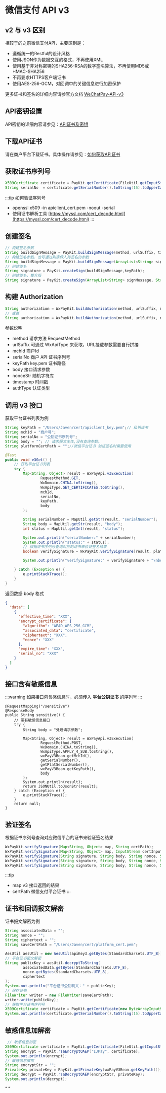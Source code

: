 # 微信支付 API v3

## v2 与 v3 区别

相较于的之前微信支付API，主要区别是：

- 遵循统一的Restful的设计风格
- 使用JSON作为数据交互的格式，不再使用XML
- 使用基于非对称密钥的SHA256-RSA的数字签名算法，不再使用MD5或HMAC-SHA256
- 不再要求HTTPS客户端证书
- 使用AES-256-GCM，对回调中的关键信息进行加密保护

更多证书和签名的详细内容请参官方文档 [WeChatPay-API-v3](https://wechatpay-api.gitbook.io/wechatpay-api-v3/)

## API密钥设置

API密钥的详细内容请参见：[API证书及密钥](https://kf.qq.com/faq/180830E36vyQ180830AZFZvu.html)

## 下载API证书

请在商户平台下载证书。具体操作请参见：[如何获取API证书](https://kf.qq.com/faq/161222NneAJf161222U7fARv.html)

## 获取证书序列号

```java
X509Certificate certificate = PayKit.getCertificate(FileUtil.getInputStream("apiclient_cert.pem 证书路径"));
String serialNo  = certificate.getSerialNumber().toString(16).toUpperCase();
```            

:::tip 如何验证序列号

- openssl x509 -in apiclient_cert.pem -noout -serial
- 使用证书解析工具 [https://myssl.com/cert_decode.html](https://myssl.com/cert_decode.html)
:::

## 创建签名

```java
// 构建签名参数
String buildSignMessage = PayKit.buildSignMessage(method, urlSuffix, timestamp, nonceStr, body);
// 构建签名参数，也可通过列表传入待签名的参数
String buildSignMessage = PayKit.buildSignMessage(ArrayList<String> signMessage)
// 创建签名
String signature = PayKit.createSign(buildSignMessage,keyPath);
// 创建签名，整合版
String signature = PayKit.createSign(ArrayList<String> signMessage, String keyPath)
```

## 构建 Authorization

```java
String authorization = WxPayKit.buildAuthorization(method, urlSuffix, mchId, serialNo, keyPath, body, nonceStr, timestamp, authType);                                                                                                                                          
// 或者
String authorization = WxPayKit.buildAuthorization(method, urlSuffix, mchId, serialNo, keyPath, body);
```     

参数说明

- method    请求方法 RequestMethod
- urlSuffix 可通过 WxApiType 来获取，URL挂载参数需要自行拼接
- mchId     商户Id
- serialNo  商户 API 证书序列号
- keyPath   key.pem 证书路径
- body      接口请求参数
- nonceStr  随机字符库
- timestamp 时间戳
- authType  认证类型

## 调用 v3 接口

获取平台证书列表为例

```java {28}
String keyPath = "/Users/Javen/cert/apiclient_key.pem";// 私钥证书
String mchId = "商户号";
String serialNo = "公钥证书序列号";
String body = ""; // 请求报文主体,没有查询参数。 
String platformCertPath = "";//微信平台证书 验证签名时需要使用 

@Test
public void v3Get() {
    // 获取平台证书列表
    try {
        Map<String, Object> result = WxPayApi.v3Execution(
                RequestMethod.GET,
                WxDomain.CHINA.toString(),
                WxApiType.GET_CERTIFICATES.toString(),
                mchId,
                serialNo,
                keyPath,
                body
        );

        String serialNumber = MapUtil.getStr(result, "serialNumber");
        String body = MapUtil.getStr(result, "body");
        int status = MapUtil.getInt(result, "status");

        System.out.println("serialNumber:" + serialNumber);
        System.out.println("status:" + status);
        // 根据证书序列号查询对应的证书来验证签名结果
        boolean verifySignature = WxPayKit.verifySignature(result, platformCertPath);

        System.out.println("verifySignature:" + verifySignature + "\nbody:" + body);

    } catch (Exception e) {
        e.printStackTrace();
    }
}

``` 

返回数据 body 格式 

```json
{
  "data": [
    {
      "effective_time": "XXX",
      "encrypt_certificate": {
        "algorithm": "AEAD_AES_256_GCM",
        "associated_data": "certificate",
        "ciphertext": "XXX",
        "nonce": "XXX"
      },
      "expire_time": "XXX",
      "serial_no": "XXX"
    }
  ]
}
```  

## 接口含有敏感信息

:::warning 
如果接口包含感信息时，必须传入 **平台公钥证书** 的序列号
:::

```java{13,14}
@RequestMapping("/sensitive")
@ResponseBody
public String sensitive() {
    // 带有敏感信息接口
    try {
        String body = "处理请求参数";

        Map<String, Object> result = WxPayApi.v3Execution(
                RequestMethod.POST,
                WxDomain.CHINA.toString(),
                WxApiType.APPLY_4_SUB.toString(),
                wxPayV3Bean.getMchId(),
                getSerialNumber(),
                getPlatSerialNumber(),
                wxPayV3Bean.getKeyPath(),
                body
        );
        System.out.println(result);
        return JSONUtil.toJsonStr(result);
    } catch (Exception e) {
        e.printStackTrace();
    }
    return null;
}
```


## 验证签名

根据证书序列号查询对应微信平台的证书来验证签名结果

```java
WxPayKit.verifySignature(Map<String, Object> map, String certPath);
WxPayKit.verifySignature(Map<String, Object> map, InputStream certInputStream)  
WxPayKit.verifySignature(String signature, String body, String nonce, String timestamp, String publicKey) 
WxPayKit.verifySignature(String signature, String body, String nonce, String timestamp, PublicKey publicKey)
WxPayKit.verifySignature(String signature, String body, String nonce, String timestamp, InputStream certInputStream)
```                      
:::tip
- map v3 接口返回的结果
- certPath 微信支付平台证书
:::

## 证书和回调报文解密

证书报文解密为例

```java  
String associatedData = "";
String nonce = "";
String ciphertext = "";           
String saveCertPath = "/Users/Javen/cert/platform_cert.pem";

AesUtil aesUtil = new AesUtil(apiKey3.getBytes(StandardCharsets.UTF_8));
// 平台证书密文解密
String publicKey = aesUtil.decryptToString(
        associatedData.getBytes(StandardCharsets.UTF_8),
        nonce.getBytes(StandardCharsets.UTF_8),
        ciphertext
);
System.out.println("平台证书公钥明文：" + publicKey);
// 保存证书
FileWriter writer = new FileWriter(saveCertPath);
writer.write(publicKey);
// 获取平台证书序列号
X509Certificate certificate = PayKit.getCertificate(new ByteArrayInputStream(publicKey.getBytes()));
System.out.println(certificate.getSerialNumber().toString(16).toUpperCase());
```       

## 敏感信息加解密

```java
 // 敏感信息加密
X509Certificate certificate = PayKit.getCertificate(FileUtil.getInputStream(wxPayV3Bean.getPlatformCertPath()));
String encrypt = PayKit.rsaEncryptOAEP("IJPay", certificate);
System.out.println(encrypt);
// 敏感信息解密
String encryptStr = "";
PrivateKey privateKey = PayKit.getPrivateKey(wxPayV3Bean.getKeyPath());
String decrypt = PayKit.rsaDecryptOAEP(encryptStr, privateKey);
System.out.println(decrypt);
```

<Q url="tencent://message/?uin=572839485&Site=%E5%AE%A2%E6%9C%8D&Menu=yes" />
